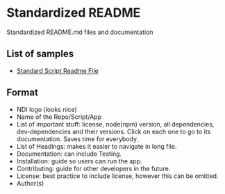 # Standardized README
Standardized README.md files and documentation

## List of samples
* [Standard Script Readme File](./script.md)

## Format
* NDI logo (looks nice)
* Name of the Repo/Script/App
* List of important stuff: license, node(npm) version, all dependencies, dev-dependencies and their versions. Click on each one to go to its documentation. Saves time for everybody.
* List of Headings: makes it easier to navigate in long file.
* Documentation: can include Testing.
* Installation: guide so users can run the app.
* Contributing: guide for other developers in the future.
* License: best practice to include license, however this can be omitted.
* Author(s)
